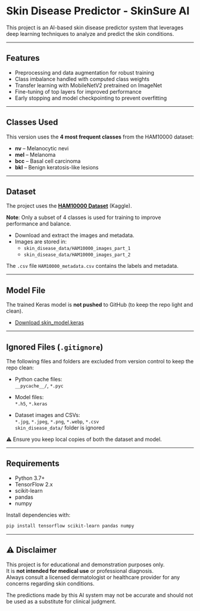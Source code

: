 # Skin Disease Predictor - SkinSure AI

This project is an AI-based skin disease predictor system that leverages deep learning techniques to analyze and predict the skin conditions.

---

##  Features

- Preprocessing and data augmentation for robust training  
- Class imbalance handled with computed class weights  
- Transfer learning with MobileNetV2 pretrained on ImageNet  
- Fine-tuning of top layers for improved performance  
- Early stopping and model checkpointing to prevent overfitting  
 
---

##  Classes Used

This version uses the **4 most frequent classes** from the HAM10000 dataset:

- **nv** – Melanocytic nevi  
- **mel** – Melanoma  
- **bcc** – Basal cell carcinoma  
- **bkl** – Benign keratosis-like lesions  

---

##  Dataset

The project uses the [**HAM10000 Dataset**](https://www.kaggle.com/datasets/kmader/skin-cancer-mnist-ham10000) (Kaggle).

**Note**: Only a subset of 4 classes is used for training to improve performance and balance.

- Download and extract the images and metadata.
- Images are stored in:  
  - `skin_disease_data/HAM10000_images_part_1`  
  - `skin_disease_data/HAM10000_images_part_2`

The `.csv` file `HAM10000_metadata.csv` contains the labels and metadata.

---

##  Model File

The trained Keras model is **not pushed** to GitHub (to keep the repo light and clean).

-  [Download skin_model.keras](https://drive.google.com/file/d/1iCenVIKIzp6iZLkUc-cKam2KCGJMAuNz/view?usp=drive_link)


---

##  Ignored Files (`.gitignore`)

The following files and folders are excluded from version control to keep the repo clean:

- Python cache files:  
  `__pycache__/`, `*.pyc`

- Model files:  
  `*.h5`, `*.keras`

- Dataset images and CSVs:  
  `*.jpg`, `*.jpeg`, `*.png`, `*.webp`, `*.csv`  
  `skin_disease_data/` folder is ignored

⚠️ Ensure you keep local copies of both the dataset and model.

---

##  Requirements

- Python 3.7+  
- TensorFlow 2.x  
- scikit-learn  
- pandas  
- numpy

Install dependencies with:

```bash
pip install tensorflow scikit-learn pandas numpy
```

---

## ⚠️ Disclaimer

This project is for educational and demonstration purposes only.  
It is **not intended for medical use** or professional diagnosis.  
Always consult a licensed dermatologist or healthcare provider for any concerns regarding skin conditions.

The predictions made by this AI system may not be accurate and should not be used as a substitute for clinical judgment.


